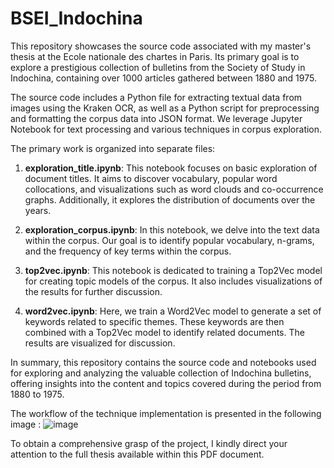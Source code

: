 # BSEI_Indochina

This repository showcases the source code associated with my master's thesis at the Ecole nationale des chartes in Paris. Its primary goal is to explore a prestigious collection of bulletins from the Society of Study in Indochina, containing over 1000 articles gathered between 1880 and 1975.

The source code includes a Python file for extracting textual data from images using the Kraken OCR, as well as a Python script for preprocessing and formatting the corpus data into JSON format. We leverage Jupyter Notebook for text processing and various techniques in corpus exploration.

The primary work is organized into separate files:

1. **exploration_title.ipynb**: This notebook focuses on basic exploration of document titles. It aims to discover vocabulary, popular word collocations, and visualizations such as word clouds and co-occurrence graphs. Additionally, it explores the distribution of documents over the years.

2. **exploration_corpus.ipynb**: In this notebook, we delve into the text data within the corpus. Our goal is to identify popular vocabulary, n-grams, and the frequency of key terms within the corpus.

3. **top2vec.ipynb**: This notebook is dedicated to training a Top2Vec model for creating topic models of the corpus. It also includes visualizations of the results for further discussion.

4. **word2vec.ipynb**: Here, we train a Word2Vec model to generate a set of keywords related to specific themes. These keywords are then combined with a Top2Vec model to identify related documents. The results are visualized for discussion.

In summary, this repository contains the source code and notebooks used for exploring and analyzing the valuable collection of Indochina bulletins, offering insights into the content and topics covered during the period from 1880 to 1975.

The workflow of the technique implementation is presented in the following image :
![image](https://github.com/giangpen/B.S.E.I./assets/92431494/e8a18d62-abf2-462b-8a5b-aee53fe0e157)

To obtain a comprehensive grasp of the project, I kindly direct your attention to the full thesis available within this PDF document.
